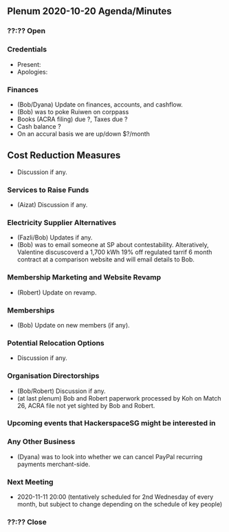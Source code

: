 ## Plenum 2020-10-20 Agenda/Minutes

### ??:?? Open

### Credentials
- Present:
- Apologies:

### Finances
- (Bob/Dyana) Update on finances, accounts, and cashflow.
- (Bob) was to poke Ruiwen on corppass
- Books (ACRA filing) due ?, Taxes due ?
- Cash balance ?
- On an accural basis we are up/down $?/month

## Cost Reduction Measures
- Discussion if any.

### Services to Raise Funds
- (Aizat) Discussion if any.

### Electricity Supplier Alternatives
- (Fazli/Bob) Updates if any.
- (Bob) was to email someone at SP about contestability. Alteratively, Valentine discuscoverd a 1,700 kWh 19% off regulated tarrif 6 month contract at a comparison website and will email details to Bob.

### Membership Marketing and Website Revamp
- (Robert) Update on revamp.

### Memberships
- (Bob) Update on new members (if any).

### Potential Relocation Options
- Discussion if any.

### Organisation Directorships
- (Bob/Robert) Discussion if any.
- (at last plenum) Bob and Robert paperwork processed by Koh on Match 26, ACRA file not yet sighted by Bob and Robert.

### Upcoming events that HackerspaceSG might be interested in

### Any Other Business
- (Dyana) was to look into whether we can cancel PayPal recurring payments merchant-side.

### Next Meeting
- 2020-11-11 20:00 (tentatively scheduled for 2nd Wednesday of every month, but subject to change depending on the schedule of key people)

### ??:?? Close
